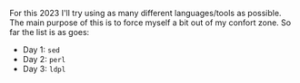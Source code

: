 For this 2023 I'll try using as many different languages/tools as possible. The main purpose of this is to force myself a bit out of my confort zone. So far the list is as goes:

- Day 1: `sed`
- Day 2: `perl`
- Day 3: `ldpl`

